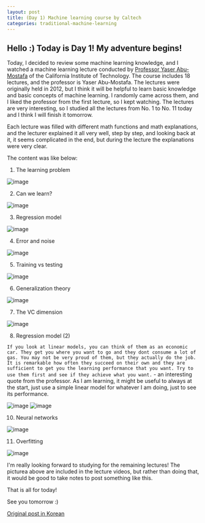 ```yaml
---
layout: post
title: (Day 1) Machine learning course by Caltech
categories: traditional-machine-learning
---
```


## Hello :) Today is Day 1! My adventure begins!
Today, I decided to review some machine learning knowledge, and I watched a machine learning lecture conducted by [Professor Yaser Abu-Mostafa](https://youtu.be/mbyG85GZ0PI?list=PLD63A284B7615313A) of the California Institute of Technology. The course includes 18 lectures, and the professor is Yaser Abu-Mostafa. The lectures were originally held in 2012, but I think it will be helpful to learn basic knowledge and basic concepts of machine learning. I randomly came across them, and I liked the professor from the first lecture, so I kept watching. The lectures are very interesting, so I studied all the lectures from No. 1 to No. 11 today and I think I will finish it tomorrow.

Each lecture was filled with different math functions and math explanations, and the lecturer explained it all very well, step by step, and looking back at it, it seems complicated in the end, but during the lecture the explanations were very clear.

The content was like below:

1. The learning problem

![image](https://github.com/ivanstudyblog/ivanstudyblog.github.io/assets/167014511/2f4cd129-9ad9-45e3-9566-cdc7e607235e)

2. Can we learn?

![image](https://github.com/ivanstudyblog/ivanstudyblog.github.io/assets/167014511/ccd61c69-7e7f-40d1-a327-bd2949a578df)

3. Regression model

![image](https://github.com/ivanstudyblog/ivanstudyblog.github.io/assets/167014511/5deb5594-056a-4367-9461-10157c4f7182)

4. Error and noise

![image](https://github.com/ivanstudyblog/ivanstudyblog.github.io/assets/167014511/46d227da-8fb2-48d4-abee-2d7c21774930)

5. Training vs testing

![image](https://github.com/ivanstudyblog/ivanstudyblog.github.io/assets/167014511/01250297-f863-4705-a381-aa27de575242)

6. Generalization theory

![image](https://github.com/ivanstudyblog/ivanstudyblog.github.io/assets/167014511/3bc782e0-6a8b-48c7-9d87-07a096d7649b)

7. The VC dimension

![image](https://github.com/ivanstudyblog/ivanstudyblog.github.io/assets/167014511/dc959ed8-0c32-43da-824a-eda94db24f5a)

8. Regression model (2)

`If you look at linear models, you can think of them as an economic car. They get you where you want to go and they dont consume a lot of gas. You may not be very proud of them, but they actually do the job. It is remarkable how often they succeed on their own and they are sufficient to get you the learning performance that you want. Try to use them first and see if they achieve what you want.` - an interesting quote from the professor. As I am learning, it might be useful to always at the start, just use a simple linear model for whatever I am doing, just to see its performance.

![image](https://github.com/ivanstudyblog/ivanstudyblog.github.io/assets/167014511/33379d3b-a7df-4a7a-aeb4-89d28e3dc43b)
![image](https://github.com/ivanstudyblog/ivanstudyblog.github.io/assets/167014511/7990bc1a-5a44-4f90-a3c8-31363936f642)

10. Neural networks

![image](https://github.com/ivanstudyblog/ivanstudyblog.github.io/assets/167014511/f42821ca-4c01-413a-bf18-56196f074c37)

11. Overfitting

![image](https://github.com/ivanstudyblog/ivanstudyblog.github.io/assets/167014511/3af02a03-f722-41d4-be4a-462ca63ff57b)

I'm really looking forward to studying for the remaining lectures! The picturea above are included in the lecture videos, but rather than doing that, it would be good to take notes to post something like this.

That is all for today!

See you tomorrow :)

[Original post in Korean](https://50daysml.blogspot.com/2024/01/day-1-machine-learning-course-by-caltech.html)
